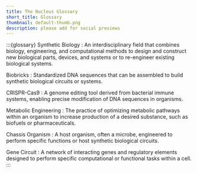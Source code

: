```yaml
---
title: The Nucleus Glossary
short_title: Glossary
thumbnail: default-thumb.png
description: please add for social previews
---
```


:::{glossary}
Synthetic Biology
: An interdisciplinary field that combines biology, engineering, and computational methods to design and construct new biological parts, devices, and systems or to re-engineer existing biological systems.

Biobricks
: Standardized DNA sequences that can be assembled to build synthetic biological circuits or systems.

CRISPR-Cas9
: A genome editing tool derived from bacterial immune systems, enabling precise modification of DNA sequences in organisms.

Metabolic Engineering
: The practice of optimizing metabolic pathways within an organism to increase production of a desired substance, such as biofuels or pharmaceuticals.

Chassis Organism
: A host organism, often a microbe, engineered to perform specific functions or host synthetic biological circuits.

Gene Circuit
: A network of interacting genes and regulatory elements designed to perform specific computational or functional tasks within a cell.
:::
